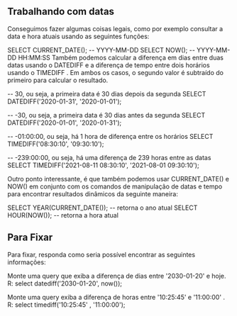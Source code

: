 ## Trabalhando com datas

Conseguimos fazer algumas coisas legais, como por exemplo consultar a data e hora atuais usando as seguintes funções:

SELECT CURRENT_DATE(); -- YYYY-MM-DD
SELECT NOW(); -- YYYY-MM-DD HH:MM:SS
Também podemos calcular a diferença em dias entre duas datas usando o DATEDIFF e a diferença de tempo entre dois horários usando o TIMEDIFF . Em ambos os casos, o segundo valor é subtraído do primeiro para calcular o resultado.

-- 30, ou seja, a primeira data é 30 dias depois da segunda
SELECT DATEDIFF('2020-01-31', '2020-01-01');

-- -30, ou seja, a primeira data é 30 dias antes da segunda
SELECT DATEDIFF('2020-01-01', '2020-01-31');

-- -01:00:00, ou seja, há 1 hora de diferença entre os horários
SELECT TIMEDIFF('08:30:10', '09:30:10');

-- -239:00:00, ou seja, há uma diferença de 239 horas entre as datas
SELECT TIMEDIFF('2021-08-11 08:30:10', '2021-08-01 09:30:10');

Outro ponto interessante, é que também podemos usar CURRENT_DATE() e NOW() em conjunto com os comandos de manipulação de datas e tempo para encontrar resultados dinâmicos da seguinte maneira:

SELECT YEAR(CURRENT_DATE()); -- retorna o ano atual
SELECT HOUR(NOW()); -- retorna a hora atual

## Para Fixar

Para fixar, responda como seria possível encontrar as seguintes informações:

Monte uma query que exiba a diferença de dias entre '2030-01-20' e hoje.
R: select datediff('2030-01-20', now());

Monte uma query exiba a diferença de horas entre '10:25:45' e '11:00:00' .
R: select timediff('10:25:45' , '11:00:00');